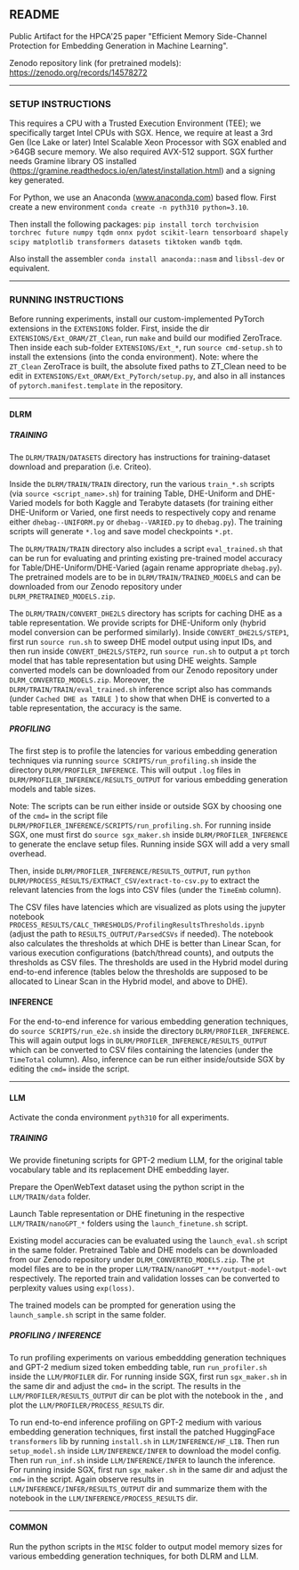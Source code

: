 
## README

Public Artifact for the HPCA'25 paper "Efficient Memory Side-Channel Protection for Embedding Generation in Machine Learning".

Zenodo repository link (for pretrained models): https://zenodo.org/records/14578272

---


### SETUP INSTRUCTIONS

This requires a CPU with a Trusted Execution Environment (TEE); we specifically target Intel CPUs with SGX. 
Hence, we require at least a 3rd Gen (Ice Lake or later) Intel Scalable Xeon Processor with SGX enabled and >64GB secure memory.
We also required AVX-512 support.
SGX further needs Gramine library OS installed (https://gramine.readthedocs.io/en/latest/installation.html) and a signing key generated.

For Python, we use an Anaconda (www.anaconda.com) based flow.
First create a new environment `conda create -n pyth310 python=3.10`.

Then install the following packages:
`pip install torch torchvision torchrec future numpy tqdm onnx pydot scikit-learn tensorboard shapely scipy matplotlib transformers datasets tiktoken wandb tqdm`.

Also install the assembler `conda install anaconda::nasm` and `libssl-dev` or equivalent.

---

### RUNNING INSTRUCTIONS

Before running experiments, install our custom-implemented PyTorch extensions in the `EXTENSIONS` folder.
First, inside the dir `EXTENSIONS/Ext_ORAM/ZT_Clean`, run `make` and build our modified ZeroTrace.
Then inside each sub-folder `EXTENSIONS/Ext_*`, run `source cmd-setup.sh` to install the extensions (into the conda environment).
Note: where the `ZT_Clean` ZeroTrace is built, the absolute fixed paths to ZT_Clean need to be edit in `EXTENSIONS/Ext_ORAM/Ext_PyTorch/setup.py`, and also in all instances of `pytorch.manifest.template` in the repository.

---

#### DLRM

##### TRAINING 

The `DLRM/TRAIN/DATASETS` directory has instructions for training-dataset download and preparation (i.e. Criteo).

Inside the `DLRM/TRAIN/TRAIN` directory, run the various `train_*.sh` scripts (via `source <script_name>.sh`) for training Table, DHE-Uniform and DHE-Varied models for both Kaggle and Terabyte datasets (for training either DHE-Uniform or Varied, one first needs to respectively copy and rename either `dhebag--UNIFORM.py` or `dhebag--VARIED.py` to `dhebag.py`).
The training scripts will generate `*.log` and save model checkpoints `*.pt`.

The `DLRM/TRAIN/TRAIN` directory also includes a script `eval_trained.sh` that can be run for evaluating and printing existing pre-trained model accuracy for Table/DHE-Uniform/DHE-Varied (again rename appropriate `dhebag.py`). The pretrained models are to be in `DLRM/TRAIN/TRAINED_MODELS` and can be downloaded from our Zenodo repository under `DLRM_PRETRAINED_MODELS.zip`.

The `DLRM/TRAIN/CONVERT_DHE2LS` directory has scripts for caching DHE as a table representation. We provide scripts for DHE-Uniform only (hybrid model conversion can be performed similarly).
Inside `CONVERT_DHE2LS/STEP1`, first run `source run.sh` to sweep DHE model output using input IDs, and then run inside `CONVERT_DHE2LS/STEP2`, run `source run.sh` to output a `pt` torch model that has table representation but using DHE weights. Sample converted models can be downloaded from our Zenodo repository under `DLRM_CONVERTED_MODELS.zip`.
Moreover, the `DLRM/TRAIN/TRAIN/eval_trained.sh` inference script also has commands (under `Cached DHE as TABLE `) to show that when DHE is converted to a table representation, the accuracy is the same.


##### PROFILING

The first step is to profile the latencies for various embedding generation techniques via running `source SCRIPTS/run_profiling.sh` inside the directory `DLRM/PROFILER_INFERENCE`. 
This will output `.log` files in `DLRM/PROFILER_INFERENCE/RESULTS_OUTPUT` for various embedding generation models and table sizes.

Note: The scripts can be run either inside or outside SGX by choosing one of the `cmd=` in the script file `DLRM/PROFILER_INFERENCE/SCRIPTS/run_profiling.sh`. 
For running inside SGX, one must first do `source sgx_maker.sh` inside `DLRM/PROFILER_INFERENCE` to generate the enclave setup files.
Running inside SGX will add a very small overhead.

Then, inside `DLRM/PROFILER_INFERENCE/RESULTS_OUTPUT`, run `python DLRM/PROCESS_RESULTS/EXTRACT_CSV/extract-to-csv.py` to extract the relevant latencies from the logs into CSV files (under the `TimeEmb` column).

The CSV files have latencies which are visualized as plots using the jupyter notebook `PROCESS_RESULTS/CALC_THRESHOLDS/ProfilingResultsThresholds.ipynb` (adjust the path to `RESULTS_OUTPUT/ParsedCSVs` if needed).
The notebook also calculates the thresholds at which DHE is better than Linear Scan, for various execution configurations (batch/thread counts), and outputs the thresholds as CSV files.
The thresholds are used in the Hybrid model during end-to-end inference (tables below the thresholds are supposed to be allocated to Linear Scan in the Hybrid model, and above to DHE).


#### INFERENCE

For the end-to-end inference for various embedding generation techniques, do `source SCRIPTS/run_e2e.sh` inside the directory `DLRM/PROFILER_INFERENCE`. 
This will again output logs in `DLRM/PROFILER_INFERENCE/RESULTS_OUTPUT` which can be converted to CSV files containing the latencies (under the `TimeTotal` column).
Also, inference can be run either inside/outside SGX by editing the `cmd=` inside the script.


---



#### LLM

Activate the conda environment `pyth310` for all experiments.

##### TRAINING 

We provide finetuning scripts for GPT-2 medium LLM, for the original table vocabulary table and its replacement DHE embedding layer.

Prepare the OpenWebText dataset using the python script in the `LLM/TRAIN/data` folder.

Launch Table representation or DHE finetuning in the respective `LLM/TRAIN/nanoGPT_*` folders using the `launch_finetune.sh` script. 

Existing model accuracies can be evaluated using the `launch_eval.sh` script in the same folder. 
Pretrained Table and DHE models can be downloaded from our Zenodo repository under `DLRM_CONVERTED_MODELS.zip`. The `pt` model files are to be in the proper `LLM/TRAIN/nanoGPT_***/output-model-owt` respectively.
The reported train and validation losses can be converted to perplexity values using `exp(loss)`.

The trained models can be prompted for generation using the `launch_sample.sh` script in the same folder.


##### PROFILING / INFERENCE 

To run profiling experiments on various embeddding generation techniques and GPT-2 medium sized token embedding table, run `run_profiler.sh` inside the `LLM/PROFILER` dir.
For running inside SGX, first run `sgx_maker.sh` in the same dir and adjust the `cmd=` in the script.
The results in the `LLM/PROFILER/RESULTS_OUTPUT` dir can be plot with the notebook in the , and plot the `LLM/PROFILER/PROCESS_RESULTS` dir.

To run end-to-end inference profiling on GPT-2 medium with various embedding generation techniques, first install the patched HuggingFace `transformers` lib by running `install.sh` in `LLM/INFERENCE/HF_LIB`.
Then run `setup_model.sh` inside `LLM/INFERENCE/INFER` to download the model config.  
Then run `run_inf.sh` inside `LLM/INFERENCE/INFER` to launch the inference.  
For running inside SGX, first run `sgx_maker.sh` in the same dir and adjust the `cmd=` in the script.
Again observe results in `LLM/INFERENCE/INFER/RESULTS_OUTPUT` dir and summarize them with the notebook in the `LLM/INFERENCE/PROCESS_RESULTS` dir.



---


#### COMMON

Run the python scripts in the `MISC` folder to output model memory sizes for various embedding generation techniques, for both DLRM and LLM.




